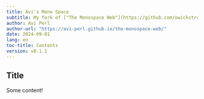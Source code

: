 ```yaml
---
title: Avi's Mono Space
subtitle: My fork of ["The Monospace Web"](https://github.com/owickstrom/the-monospace-web)
author: Avi Perl
author-url: "https://avi-perl.github.io/the-monospace-web/"
date: 2024-09-01
lang: en
toc-title: Contents
version: v0.1.1
---
```


## Title

Some content!
